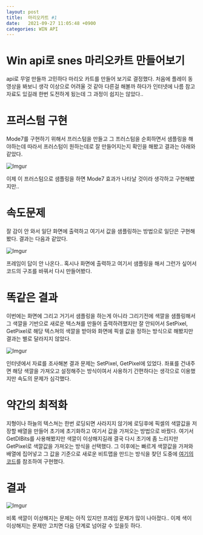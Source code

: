 ```yaml
---
layout: post
title:  마리오카트 #1
date:   2021-09-27 11:05:48 +0900
categories: WIN API
---
```


# Win api로 snes 마리오카트 만들어보기
api로 무얼 만들까 고민하다 마리오 카트를 만들어 보기로 결정했다. 처음에 플레이 동영상을 봐보니 생각 이상으로 어려울 것 같아 다른걸 해볼까 하다가 인터넷에 나름 참고자료도 있길래 한번 도전하게 됬는데 그 과정이 쉽지는 않았다..

# 프러스텀 구현
Mode7를 구현하기 위해서 프러스텀을 만들고 그 프러스텀을 순회하면서 샘플링을 해야하는데 따라서 프러스텀이 원하는데로 잘 만들어지는지 확인을 해봤고 결과는 아래와 같았다.

![Imgur](https://imgur.com/wWZhnaa.gif)

이제 이 프러스텀으로 샘플링을 하면 Mode7 효과가 나타날 것이라 생각하고 구현해봤지만..

# 속도문제
잘 감이 안 와서 일단 화면에 출력하고 여기서 값을 샘플링하는 방법으로 일단은 구현해봤다. 결과는 다음과 같았다.

![Imgur](https://imgur.com/QqpTCJT.gif)

프레임이 답이 안 나온다.. 혹시나 화면에 출력하고 여기서 샘플링을 해서 그런가 싶어서 코드의 구조를 바꿔서 다시 만들어봤다. 

# 똑같은 결과
이번에는 화면에 그리고 거기서 샘플링을 하는게 아니라 그리기전에 색깔을 샘플링해서 그 색깔을 기반으로 새로운 텍스쳐를 만들어 출력하려했지만 잘 안되어서 SetPixel, GetPixel로 해당 텍스쳐의 색깔을 받아와 화면에 픽셀 값을 정하는 방식으로 해봤지만 결과는 별로 달라지지 않았다.

![Imgur](https://imgur.com/n88HlLa.gif)

인터넷에서 자료를 조사해본 결과 문제는 SetPixel, GetPixel에 있었다. 좌표를 건내주면 해당 색깔을 가져오고 설정해주는 방식이여서 사용하기 간편하다는 생각으로 이용했지만 속도의 문제가 심각했다.

# 약간의 최적화
지형이나 하늘의 텍스쳐는 한번 로딩되면 사라지지 않기에 로딩후에 픽셀의 색깔값을 저장할 배열을 만들어 초기에 초기화하고 여기서 값을 가져오는 방법으로 바꿨다. 여기서 GetDIBits를 사용해봤지만 색깔이 이상해지길래 결국 다시 초기에 좀 느리지만 GetPixel로 색깔값을 가져오는 방식을 선택했다. 그 이후에는 빠르게 색깔값을 가져와 배열에 집어넣고 그 값을 기준으로 새로운 비트맵을 만드는 방식을 찾던 도중에 [여기의 코드](https://stackoverflow.com/questions/56226748/how-can-i-display-a-bitmap-array-with-color-values-in-a-window-using-window-ap)를 참조하여 구현했다.

# 결과

![Imgur](https://imgur.com/yqqj4PP.gif)

비록 색깔이 이상해지는 문제는 아직 있지만 프레임 문제가 많이 나아졌다.. 이제 색이 이상해지는 문제만 고치면 다음 단계로 넘어갈 수 있을듯 하다.